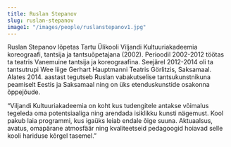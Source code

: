 ```yaml
---
title: Ruslan Stepanov
slug: ruslan-stepanov
image1: "/images/people/ruslanstepanov1.jpg"
---
```


Ruslan Stepanov lõpetas Tartu Ülikooli Viljandi Kultuuriakadeemia koreograafi, tantsija ja tantsuõpetajana (2002). Perioodil 2002-2012 töötas ta teatris Vanemuine tantsija ja koreograafina. Seejärel 2012-2014 oli ta tantsutrupi Wee liige Gerhart Hauptmanni Teatris Görlitzis, Saksamaal. Alates 2014. aastast tegutseb Ruslan vabakutselise tantsukunstnikuna peamiselt Eestis ja Saksamaal ning on üks etenduskunstide osakonna õppejõude.

“Viljandi Kultuuriakadeemia on koht kus tudengitele antakse võimalus tegeleda oma potentsiaaliga ning arendada isiklikku kunsti nägemust. Kool pakub laia programmi, kus igaüks leiab endale õige suuna. Aktuaalsus, avatus, omapärane atmosfäär ning kvaliteetseid pedagoogid hoiavad selle kooli hariduse kõrgel tasemel.”